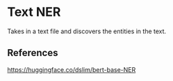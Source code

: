 # Text NER

Takes in a text file and discovers the entities in the text.

## References  
https://huggingface.co/dslim/bert-base-NER  
